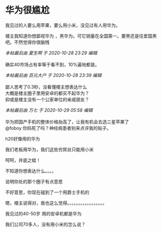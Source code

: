 # 华为很尴尬


我见过的人要么用苹果，要么用小米，没见过有人用华为。

楼主我知道你想鄙视华为 ，黑华为。可它销量在全国第一。要黑还是往爱国黑吧。不然觉得你很脑残

<i class="pstatus"> 本帖最后由 夏生啊 于 2020-10-28 23:29 编辑 </i><br />
<br />
确实40市场占有率等于看不到，10%遍地都是。

<i class="pstatus"> 本帖最后由 百元大户 于 2020-10-28 23:39 编辑 </i><br />
<br />
鄙人思考了0.3秒，没看懂楼主想表达什么<br />
大概是楼主圈子里用安卓的都买不起华为？<br />
抑或是楼主没有一个公家单位的亲戚朋友？

<i class="pstatus"> 本帖最后由 万七 于 2020-10-29 05:58 编辑 </i><br />
<br />
华为把国产手机的整体价格抬高了，让我有机会去选三星苹果了<br />
@foboy 你妈死了吗？神经病患者别来点评我的贴子。

h20好像用的华为

我们老板用华为，我们这些穷屌丝只能用小米

呵呵，井底之蛙！

不知道你想表达什么。。。。

说明你处的那个圈子有点意思

不好意思，你现在碰到了一个用爵士手机的

嗯，楼主说得对，我也这么觉得。。。。。。。。。。。。。。。。。

我见过的40-50岁 用的安卓机都是华为

我们公司70多人，没有用小米的怎么说？<img id="aimg_QP1AP" onclick="zoom(this, this.src, 0, 0, 0)" class="zoom" src="https://cdn.jsdelivr.net/gh/hishis/forum-master/public/images/patch.gif" onmouseover="img_onmouseoverfunc(this)" onload="thumbImg(this)" border="0" alt="" />
